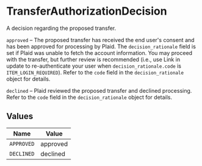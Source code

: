 # TransferAuthorizationDecision


A decision regarding the proposed transfer.

`approved` – The proposed transfer has received the end user's consent and has been approved for processing by Plaid. The `decision_rationale` field is set if Plaid was unable to fetch the account information. You may proceed with the transfer, but further review is recommended (i.e., use Link in update to re-authenticate your user when `decision_rationale.code` is `ITEM_LOGIN_REQUIRED`). Refer to the `code` field in the `decision_rationale` object for details.

`declined` – Plaid reviewed the proposed transfer and declined processing. Refer to the `code` field in the `decision_rationale` object for details.


## Values

| Name       | Value      |
| ---------- | ---------- |
| `APPROVED` | approved   |
| `DECLINED` | declined   |